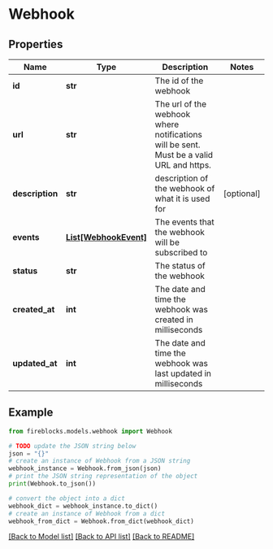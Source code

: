 # Webhook


## Properties

Name | Type | Description | Notes
------------ | ------------- | ------------- | -------------
**id** | **str** | The id of the webhook | 
**url** | **str** | The url of the webhook where notifications will be sent. Must be a valid URL and https. | 
**description** | **str** | description of the webhook of what it is used for | [optional] 
**events** | [**List[WebhookEvent]**](WebhookEvent.md) | The events that the webhook will be subscribed to | 
**status** | **str** | The status of the webhook | 
**created_at** | **int** | The date and time the webhook was created in milliseconds | 
**updated_at** | **int** | The date and time the webhook was last updated in milliseconds | 

## Example

```python
from fireblocks.models.webhook import Webhook

# TODO update the JSON string below
json = "{}"
# create an instance of Webhook from a JSON string
webhook_instance = Webhook.from_json(json)
# print the JSON string representation of the object
print(Webhook.to_json())

# convert the object into a dict
webhook_dict = webhook_instance.to_dict()
# create an instance of Webhook from a dict
webhook_from_dict = Webhook.from_dict(webhook_dict)
```
[[Back to Model list]](../README.md#documentation-for-models) [[Back to API list]](../README.md#documentation-for-api-endpoints) [[Back to README]](../README.md)


